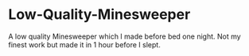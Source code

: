# Low-Quality-Minesweeper
A low quality Minesweeper which I made before bed one night. Not my finest work but made it in 1 hour before I slept.
